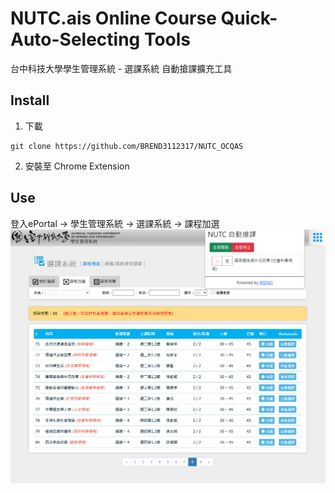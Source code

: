 # NUTC.ais Online Course Quick-Auto-Selecting Tools
台中科技大學學生管理系統 - 選課系統 自動搶課擴充工具
## Install
1. 下載
```
git clone https://github.com/BREND3112317/NUTC_OCQAS
```
2. 安裝至 Chrome Extension
## Use 
登入ePortal -> 學生管理系統 -> 選課系統 -> 課程加選
![Use Demo](https://github.com/BREND3112317/NUTC_OCQAS/blob/main/static/img/demo.png)